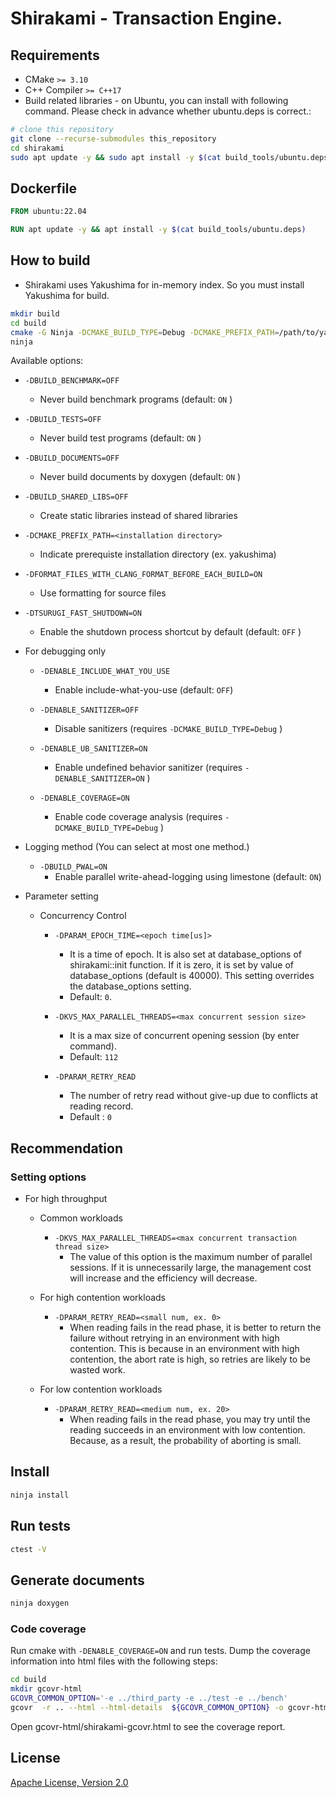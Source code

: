 # Shirakami - Transaction Engine.

## Requirements

* CMake `>= 3.10`
* C++ Compiler `>= C++17`
* Build related libraries - on Ubuntu, you can install with following command.
Please check in advance whether ubuntu.deps is correct.:

```sh
# clone this repository
git clone --recurse-submodules this_repository
cd shirakami
sudo apt update -y && sudo apt install -y $(cat build_tools/ubuntu.deps)
```

## Dockerfile

```dockerfile
FROM ubuntu:22.04

RUN apt update -y && apt install -y $(cat build_tools/ubuntu.deps)
```

## How to build

* Shirakami uses Yakushima for in-memory index. So you must install Yakushima for build.

```sh
mkdir build
cd build
cmake -G Ninja -DCMAKE_BUILD_TYPE=Debug -DCMAKE_PREFIX_PATH=/path/to/yakushima/installed ..
ninja
```

Available options:
* `-DBUILD_BENCHMARK=OFF`
   * Never build benchmark programs (default: `ON` )
* `-DBUILD_TESTS=OFF`
   * Never build test programs (default: `ON` )
* `-DBUILD_DOCUMENTS=OFF`
   * Never build documents by doxygen (default: `ON` )
* `-DBUILD_SHARED_LIBS=OFF`
   * Create static libraries instead of shared libraries
* `-DCMAKE_PREFIX_PATH=<installation directory>`
   * Indicate prerequiste installation directory (ex. yakushima)
* `-DFORMAT_FILES_WITH_CLANG_FORMAT_BEFORE_EACH_BUILD=ON`
   * Use formatting for source files
* `-DTSURUGI_FAST_SHUTDOWN=ON`
   * Enable the shutdown process shortcut by default (default: `OFF` )
* For debugging only
  + `-DENABLE_INCLUDE_WHAT_YOU_USE`
    - Enable include-what-you-use (default: `OFF`)
  + `-DENABLE_SANITIZER=OFF`
    - Disable sanitizers (requires `-DCMAKE_BUILD_TYPE=Debug` )

  + `-DENABLE_UB_SANITIZER=ON`
    - Enable undefined behavior sanitizer (requires `-DENABLE_SANITIZER=ON` )

  + `-DENABLE_COVERAGE=ON`
    - Enable code coverage analysis (requires `-DCMAKE_BUILD_TYPE=Debug` )

* Logging method (You can select at most one method.)
  + `-DBUILD_PWAL=ON`
    - Enable parallel write-ahead-logging using limestone (default: `ON`)

* Parameter setting
  + Concurrency Control
    - `-DPARAM_EPOCH_TIME=<epoch time[us]>`
      - It is a time of epoch. It is also set at database_options of shirakami::init function. If it is zero, it is set by value of database_options (default is 40000). This setting overrides the database_options setting.
      - Default: `0`.

    - `-DKVS_MAX_PARALLEL_THREADS=<max concurrent session size>`
       * It is a max size of concurrent opening session (by enter command).
       * Default: `112`

    - `-DPARAM_RETRY_READ`
       * The number of retry read without give-up due to conflicts at reading
       record.
       * Default : `0`

## Recommendation

### Setting options

* For high throughput
  + Common workloads
    - `-DKVS_MAX_PARALLEL_THREADS=<max concurrent transaction thread size>`
      - The value of this option is the maximum number of parallel sessions.
      If it is unnecessarily large, the management cost will increase and the
      efficiency will decrease.

  + For high contention workloads
    - `-DPARAM_RETRY_READ=<small num, ex. 0>`
      - When reading fails in the read phase, it is better to return the
      failure without retrying in an environment with high contention. This is
      because in an environment with high contention, the abort rate is high,
      so retries are likely to be wasted work.

  + For low contention workloads
    - `-DPARAM_RETRY_READ=<medium num, ex. 20>`
      - When reading fails in the read phase, you may try until the reading
      succeeds in an environment with low contention. Because, as a result,
      the probability of aborting is small.

## Install

```sh
ninja install
```

## Run tests

```sh
ctest -V
```

## Generate documents

```sh
ninja doxygen
```

### Code coverage

Run cmake with `-DENABLE_COVERAGE=ON` and run tests.
Dump the coverage information into html files with the following steps:

```sh
cd build
mkdir gcovr-html
GCOVR_COMMON_OPTION='-e ../third_party -e ../test -e ../bench'
gcovr  -r .. --html --html-details  ${GCOVR_COMMON_OPTION} -o gcovr-html/shirakami-gcovr.html
```

Open gcovr-html/shirakami-gcovr.html to see the coverage report.

## License

[Apache License, Version 2.0](http://www.apache.org/licenses/LICENSE-2.0)

